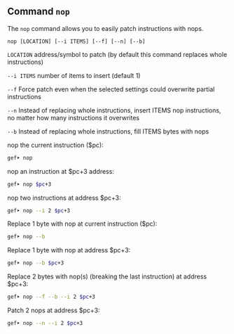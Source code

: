 ## Command `nop`

The `nop` command allows you to easily patch instructions with nops.

```
nop [LOCATION] [--i ITEMS] [--f] [--n] [--b]
```

`LOCATION` address/symbol to patch (by default this command replaces whole instructions)

`--i ITEMS` number of items to insert (default 1)

`--f` Force patch even when the selected settings could overwrite partial instructions

`--n` Instead of replacing whole instructions, insert ITEMS nop instructions, no matter how many
instructions it overwrites

`--b` Instead of replacing whole instructions, fill ITEMS bytes with nops

nop the current instruction ($pc):

```bash
gef➤ nop
```

nop an instruction at $pc+3 address:

```bash
gef➤ nop $pc+3
```

nop two instructions at address $pc+3:

```bash
gef➤ nop --i 2 $pc+3
```

Replace 1 byte with nop at current instruction ($pc):

```bash
gef➤ nop --b
```

Replace 1 byte with nop at address $pc+3:

```bash
gef➤ nop --b $pc+3
```

Replace 2 bytes with nop(s) (breaking the last instruction) at address $pc+3:

```bash
gef➤ nop --f --b --i 2 $pc+3
```

Patch 2 nops at address $pc+3:

```bash
gef➤ nop --n --i 2 $pc+3
```
